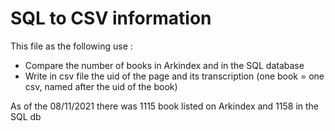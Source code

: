 # SQL to CSV information

This file as the following use :

* Compare the number of books in Arkindex and in the SQL database
* Write in csv file the uid of the page and its transcription (one book = one csv, named after the uid of the book)


As of the 08/11/2021 there was 1115 book listed on Arkindex and 1158 in the SQL db